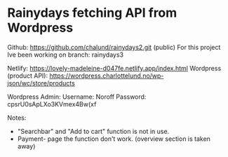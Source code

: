 # Rainydays fetching API from Wordpress



Github: https://github.com/chalund/rainydays2.git (public) 
For this project Ive been working on branch: rainydays3 

Netlify: https://lovely-madeleine-d047fe.netlify.app/index.html
Wordpress (product API): https://wordpress.charlottelund.no/wp-json/wc/store/products


Wordpress Admin:
Username: Noroff
Password: cpsrU0sApLXo3KVmex4Bw(xf 

Notes:
- "Searchbar" and "Add to cart" function is not in use.
-  Payment- page the function don't work. (overview section is taken away)